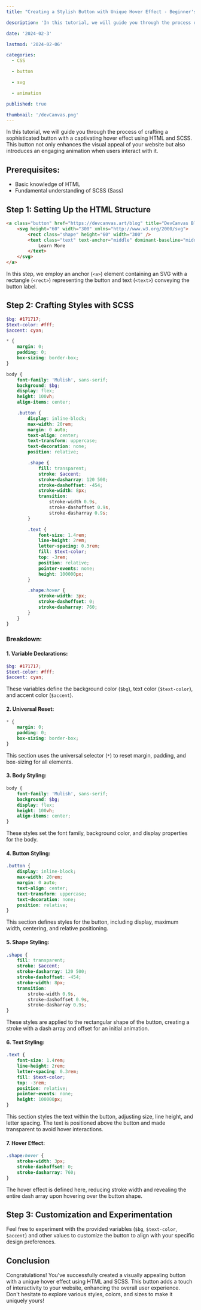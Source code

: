 ```yaml
---
title: "Creating a Stylish Button with Unique Hover Effect - Beginner's Tutorial"

description: 'In this tutorial, we will guide you through the process of crafting a sophisticated button with a captivating hover effect using HTML and SCSS. This button not only enhances the visual appeal of your website but also introduces an engaging animation when users interact with it.'

date: '2024-02-3'

lastmod: '2024-02-06'

categories:
  - CSS

  - button

  - svg

  - animation

published: true

thumbnail: '/devCanvas.png'
---
```


In this tutorial, we will guide you through the process of crafting a sophisticated button with a captivating hover effect using HTML and SCSS. This button not only enhances the visual appeal of your website but also introduces an engaging animation when users interact with it.

## Prerequisites:

- Basic knowledge of HTML
- Fundamental understanding of SCSS (Sass)

## Step 1: Setting Up the HTML Structure

```html
<a class="button" href="https://devcanvas.art/blog" title="DevCanvas Blog" target="_blank">
	<svg height="60" width="300" xmlns="http://www.w3.org/2000/svg">
		<rect class="shape" height="60" width="300" />
		<text class="text" text-anchor="middle" dominant-baseline="middle" x="50%" y="50%">
			Learn More
		</text>
	</svg>
</a>
```

In this step, we employ an anchor (`<a>`) element containing an SVG with a rectangle (`<rect>`) representing the button and text (`<text>`) conveying the button label.

## Step 2: Crafting Styles with SCSS

```scss
$bg: #171717;
$text-color: #fff;
$accent: cyan;

* {
	margin: 0;
	padding: 0;
	box-sizing: border-box;
}

body {
	font-family: 'Mulish', sans-serif;
	background: $bg;
	display: flex;
	height: 100vh;
	align-items: center;

	.button {
		display: inline-block;
		max-width: 20rem;
		margin: 0 auto;
		text-align: center;
		text-transform: uppercase;
		text-decoration: none;
		position: relative;

		.shape {
			fill: transparent;
			stroke: $accent;
			stroke-dasharray: 120 500;
			stroke-dashoffset: -454;
			stroke-width: 8px;
			transition:
				stroke-width 0.9s,
				stroke-dashoffset 0.9s,
				stroke-dasharray 0.9s;
		}

		.text {
			font-size: 1.4rem;
			line-height: 2rem;
			letter-spacing: 0.3rem;
			fill: $text-color;
			top: -3rem;
			position: relative;
			pointer-events: none;
			height: 100000px;
		}

		.shape:hover {
			stroke-width: 3px;
			stroke-dashoffset: 0;
			stroke-dasharray: 760;
		}
	}
}
```

### Breakdown:

#### 1. **Variable Declarations:**

```scss
$bg: #171717;
$text-color: #fff;
$accent: cyan;
```

These variables define the background color (`$bg`), text color (`$text-color`), and accent color (`$accent`).

#### 2. **Universal Reset:**

```scss
* {
	margin: 0;
	padding: 0;
	box-sizing: border-box;
}
```

This section uses the universal selector (`*`) to reset margin, padding, and box-sizing for all elements.

#### 3. **Body Styling:**

```scss
body {
	font-family: 'Mulish', sans-serif;
	background: $bg;
	display: flex;
	height: 100vh;
	align-items: center;
}
```

These styles set the font family, background color, and display properties for the body.

#### 4. **Button Styling:**

```scss
.button {
	display: inline-block;
	max-width: 20rem;
	margin: 0 auto;
	text-align: center;
	text-transform: uppercase;
	text-decoration: none;
	position: relative;
}
```

This section defines styles for the button, including display, maximum width, centering, and relative positioning.

#### 5. **Shape Styling:**

```scss
.shape {
	fill: transparent;
	stroke: $accent;
	stroke-dasharray: 120 500;
	stroke-dashoffset: -454;
	stroke-width: 8px;
	transition:
		stroke-width 0.9s,
		stroke-dashoffset 0.9s,
		stroke-dasharray 0.9s;
}
```

These styles are applied to the rectangular shape of the button, creating a stroke with a dash array and offset for an initial animation.

#### 6. **Text Styling:**

```scss
.text {
	font-size: 1.4rem;
	line-height: 2rem;
	letter-spacing: 0.3rem;
	fill: $text-color;
	top: -3rem;
	position: relative;
	pointer-events: none;
	height: 100000px;
}
```

This section styles the text within the button, adjusting size, line height, and letter spacing. The text is positioned above the button and made transparent to avoid hover interactions.

#### 7. **Hover Effect:**

```scss
.shape:hover {
	stroke-width: 3px;
	stroke-dashoffset: 0;
	stroke-dasharray: 760;
}
```

The hover effect is defined here, reducing stroke width and revealing the entire dash array upon hovering over the button shape.

## Step 3: Customization and Experimentation

Feel free to experiment with the provided variables (`$bg`, `$text-color`, `$accent`) and other values to customize the button to align with your specific design preferences.

## Conclusion

Congratulations! You've successfully created a visually appealing button with a unique hover effect using HTML and SCSS. This button adds a touch of interactivity to your website, enhancing the overall user experience. Don't hesitate to explore various styles, colors, and sizes to make it uniquely yours!
